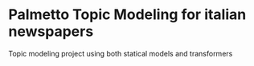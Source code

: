 # Palmetto Topic Modeling for italian newspapers
Topic modeling project using both statical models and transformers 

